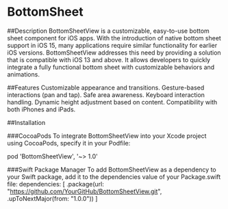 # BottomSheet

##Description
BottomSheetView is a customizable, easy-to-use bottom sheet component for iOS apps. With the introduction of native bottom sheet support in iOS 15, many applications require similar functionality for earlier iOS versions. BottomSheetView addresses this need by providing a solution that is compatible with iOS 13 and above. It allows developers to quickly integrate a fully functional bottom sheet with customizable behaviors and animations.

##Features
Customizable appearance and transitions.
Gesture-based interactions (pan and tap).
Safe area awareness.
Keyboard interaction handling.
Dynamic height adjustment based on content.
Compatibility with both iPhones and iPads.


##Installation

###CocoaPods
To integrate BottomSheetView into your Xcode project using CocoaPods, specify it in your Podfile:

pod 'BottomSheetView', '~> 1.0'

###Swift Package Manager
To add BottomSheetView as a dependency to your Swift package, add it to the dependencies value of your Package.swift file:
dependencies: [
    .package(url: "https://github.com/YourGitHub/BottomSheetView.git", .upToNextMajor(from: "1.0.0"))
]
